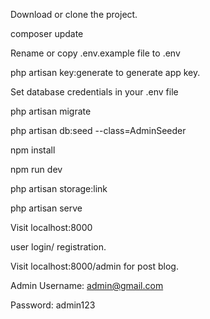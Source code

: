 Download or clone the project.

composer update

Rename or copy .env.example file to .env

php artisan key:generate to generate app key.

Set database credentials in your .env file

php artisan migrate

php artisan db:seed --class=AdminSeeder

npm install

npm run dev

php artisan storage:link

php artisan serve

Visit localhost:8000

user login/ registration.

Visit localhost:8000/admin for post blog.

Admin Username: admin@gmail.com

Password: admin123

